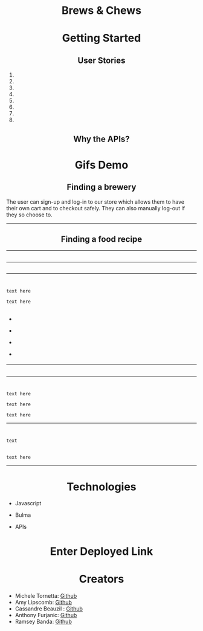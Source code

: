 <p align="center">
  <!-- <img src= -->
</p>


<h1 align="center"> Brews & Chews</h1>



<h1 align="center"> Getting Started</h1>




<h2 align="center"> User Stories</h2>



1. 
2. 
3. 
4. 
5. 
6. 
7. 
8. 





<h2 align="center"> Why the APIs?</h2>


<h2 align="center"> </h2>



<h1 align="center"> Gifs Demo</h1>



<h2 align="center">
 Finding a brewery </h2>

The user can sign-up and log-in to our store which allows them to have their own cart and to checkout safely. They can also manually log-out if they so choose to. 

<p align="center">
  <!-- <img src="./images/userAuth.gif"> -->
</p>

___
<h2 align="center">
 Finding a food recipe </h2>



<p align="center">
  <!-- <img src="./images/Products.gif"> -->
</p>

___

<h2 align="center"> </h2>



<!-- <p align="center"><img src="./images/cart2.gif"> -->
</p>

_ _ _

<h2 align="center">
</h2>



<p align="center">
  <!-- <img src="./images/checkout.gif"> -->
</p>

_ _ _

<h1 align="center"></h1>



```
text here
```
```
text here
```


<h2 align="center"></h2>



+ 
- 
+  
-  

<h4 align="center"></h4>



<h4 align="center"></h4>



<h4 align="center"></h4>



<p align="center">
<!-- <img src="./images/cartModel.png"></p> -->

<h4 align="center"></h4>


___
<h2 align="center"></h2>


<p align="center">
<!-- <img src="./images/ExpressRoutes.png"></p> -->


<p align="center">
<!-- <img src="./images/controllers2.png"></p> -->

___
<h1 align="center"></h1>



```
text here
```



```
text here
```

```
text here
```




<p align="center">
<!-- <img src="./images/authRoutes.png"></p> -->


_ _ _

<h1 align="center"></h1>

<h2 align="center"></h2>


```
text
```



<h2 align="center"></h2>



 ```
 text here
 ```



_ _ _

<h1 align="center">Technologies</h1>

+ Javascript
- Bulma 
+ APIs

<h1 align="center">Enter Deployed Link</h1>



<h1 align="center">Creators</h1>

+  Michele Tornetta: [Github](https://github.com/MicheleTornetta)
+  Amy Lipscomb: [Github](https://github.com/AmyLipscomb)
+  Cassandre Beauzil : [Github]( )
+  Anthony Furjanic: [Github](https://github.com/Anthony-Furjanic)
+  Ramsey Banda: [Github]( )


